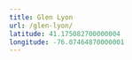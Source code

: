 ```yaml
---
title: Glen Lyon
url: /glen-lyon/
latitude: 41.175082700000004
longitude: -76.07464870000001
---
```


